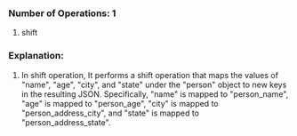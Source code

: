 ### Number of Operations: 1

1. shift

### Explanation:

1. In shift operation, It performs a shift operation that maps the values of "name", "age", "city", and "state" under the "person" object to new keys in the resulting JSON. Specifically, "name" is mapped to "person_name", "age" is mapped to "person_age", "city" is mapped to "person_address_city", and "state" is mapped to "person_address_state".